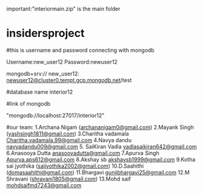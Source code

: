 important:"interiormain.zip" is the main folder



# insidersproject
#this is username and password connecting with mongodb 

Username:new_user12
Password:newuser12
  
mongodb+srv://
new_user12:
newuser12@cluster0.tempt.gcp.mongodb.net/test

#database name
interior12



#link of mongodb

"mongodb://localhost:27017/interior12"

#our team:
1.Archana Nigam (archananigam0@gmail.com)
2.Mayank Singh
(yashsingh1811@gmail.com)
3.Charitha vadamala 
Charitha.vadamala.99@gmail.com
4.Navya dandu
navyadandu009@gmail.com
5. SaiKiran Vadla
vadlasaikiran642@gmail.com
6.Anasooya Dutta
anasooyadutta@gmail.com
7.Apurva Singh
Apurva.aps612@gmail.com
8.Akshay sb
akshaysb1999@gmail.com
9.Kotha sai jyothika (saijyothika2002@gmail.com)
10.D.Saahithi
(domasaahithi@gmail.com)
11.Bhargavi
gunjibhargavi25@gmail.com
12.M Shravani (shravani1805@gmail.com)
13.Mohd saif
mohdsaifmd7243@gmail.com



